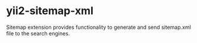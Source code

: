 # yii2-sitemap-xml
Sitemap extension provides functionality to generate and send sitemap.xml file to the search engines.
